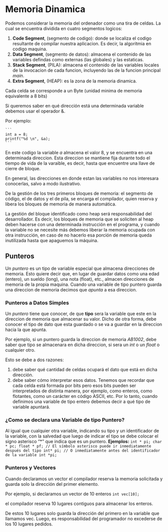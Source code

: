 # Memoria Dinamica
Podemos considerar la memoria del ordenador como una tira de celdas.
La cual se encuentra dividida en cuatro segmentos logicos:
1. **Code Segment**, (segmento de codigo): donde se localiza el codigo resultante de compilar nuestra aplicacion. Es decir, la algoritmia en codigo maquina.
2. **Data Segment**, (segmento de datos): almacena el contenido de las variables defindas como externas (las globales) y las estaticas.
3. **Stack Segment**, (PILA): almacena el contenido de las variables locales de la invocacion de cada funcion, incluyendo las de la funcion principal _main_.
4. **Extra Segment**, (HEAP):   es la zona de la memoria dinamica.

Cada celda se corresponde a un Byte (unidad minima de memoria equivalente a 8 bits)

Si queremos saber en qué dirección está una determinada variable debemos usar el operador &.

Por ejemplo:

    ```
    int a = 8;
    printf("%d \n", &a);
    ```

En este codigo la variable _a_ almacena el valor 8, y se encuentra en una determinada direccion. Esta direccion se mantiene fija durante todo el tiempo de vida de la varaible, es decir, hasta que encuentre una llave de cierre de bloque.

En general, las direcciones en donde estan las variables no nos interesara conocerlas, salvo a modo ilustrativo.

De la gestión de los tres primeros bloques de memoria: el segmento de código, el de datos y el de pila, se encarga el compilador, quien reserva y libera los bloques de memoria de manera automática.

La gestión del bloque identificado como heap será responsabilidad del desarrollador. Es decir, los bloques de memoria que se soliciten al heap deben hacerse con una determinada instrucción en el programa, y cuando la variable no se necesite más debemos liberar la memoria ocupada con otra instrucción, en caso de no hacerlo esa porción de memoria queda inutilizada hasta que apaguemos la máquina.

## Punteros
Un _puntero_ es un tipo de variable especial que almacena direcciones de memoria. Esto quiere decir que, en lugar de guardar datos como una edad (entero), un sueldo (long), una nota (float), etc., almacen direcciones de memoria de la propia maquina. Cuando una variable de tipo puntero guarda una direccion de memoria decimos que _apunta_ a esa direccion.
### Punteros a Datos Simples
Un _puntero_ tiene que conocer, de que **tipo** sera la variable que este en la direccion de memoria que almacenar su valor. Dicho de otra forma, debe conocer el tipo de dato que esta guardado o se va a guardar en la direccion hacia la que apunta.

Por ejemplo, si un puntero guarda la direccion de memoria _AB1002_, debe saber que tipo se almacenara en dicha direccion, si sera un _int_ o un _float_ o cualquier otro.

Esto se debe a dos razones:
1. debe saber qué cantidad de celdas ocupará el dato que está en dicha dirección.
2. debe saber cómo interpretar esos datos.
Tenemos que recordar que cada celda está formada por bits pero esos bits pueden ser interpretados de distinta manera, por ejemplo, como enteros, como flotantes, como un carácter en código ASCII, etc. Por lo tanto, cuando definimos una variable de tipo entero debemos decir a qué tipo de variable apuntará.
### ¿Como se declara una Variable de tipo Puntero?
Al igual que cualquier otra variable, indicando su tipo y un identificador de la variable, con la salvedad que luego de indicar el tipo se debe colocar el signo asterisco “*” que indica que es un puntero.
**Ejemplos:**
    ```
    int * pi;
    char * pc;
    float * pf;
    // El símbolo asterisco puede ir inmediatamente después del tipo
    int* pi;
    // O inmediatamente antes del identificador de la variable
    int *pi;
    ```
### Punteros y Vectores
Cuando declaramos un vector el compilador reserva la memoria solicitada y guarda solo la dirección del primer elemento.

Por ejemplo, si declaramos un vector de 10 enteros
    ```
    int vec[10];
    ```

el compilador reserva 10 lugares contiguos para almacenar los enteros.

De estos 10 lugares solo guarda la dirección del primero en la variable que llamamos vec. Luego, es responsabilidad del programador no excederse de los 10 lugares pedidos.
